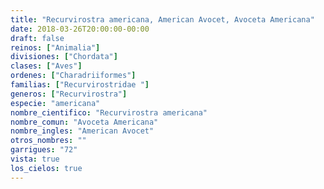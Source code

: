 ```yaml
---
title: "Recurvirostra americana, American Avocet, Avoceta Americana"
date: 2018-03-26T20:00:00-00:00
draft: false
reinos: ["Animalia"]
divisiones: ["Chordata"]
clases: ["Aves"]
ordenes: ["Charadriiformes"]
familias: ["Recurvirostridae "]
generos: ["Recurvirostra"]
especie: "americana"
nombre_cientifico: "Recurvirostra americana"
nombre_comun: "Avoceta Americana"
nombre_ingles: "American Avocet"
otros_nombres: ""
garrigues: "72"
vista: true
los_cielos: true
---
```

